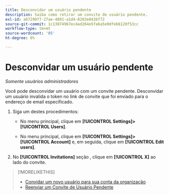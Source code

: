 ```yaml
---
title: Desconvidar um usuário pendente
description: Saiba como retirar um convite de usuário pendente.
exl-id: a67290f7-27ae-4891-a1d4-8283e8426f72
source-git-commit: 1c13874967ec4ad264e5fa6a5e0dfeb6120f53cc
workflow-type: tm+mt
source-wordcount: '85'
ht-degree: 0%

---
```


# Desconvidar um usuário pendente

*Somente usuários administradores*

Você pode desconvidar um usuário com um convite pendente. Desconvidar um usuário invalida o token no link de convite que foi enviado para o endereço de email especificado.

1. Siga um destes procedimentos:

   * No menu principal, clique em **[!UICONTROL Settings]>[!UICONTROL Users]**.

   * No menu principal, clique em **[!UICONTROL Settings]>[!UICONTROL Account]** e, em seguida, clique em **[!UICONTROL Edit users]**.

1. No **[!UICONTROL Invitations]** seção , clique em **[!UICONTROL X]** ao lado do convite.

>[!MORELIKETHIS]
>
>* [Convidar um novo usuário para sua conta da organização](user-invite.md)
>* [Reenviar um Convite de Usuário Pendente](user-resend-invite.md)


<!-- >* [Edit User Permissions or Delete a User](user-edit.md) -->
